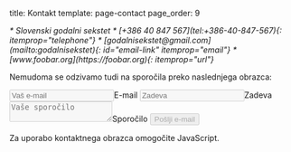 title: Kontakt
template: page-contact
page_order: 9


<address itemprop="address" markdown="block">
* <i class="fa fa-map-marker"></i> Slovenski godalni sekstet
* <i class="fa fa-phone"></i> [+386 40 847 567](tel:+386-40-847-567){: itemprop="telephone"}
* <i class="fa fa-envelope"></i> [godalnisekstet@<span hidden>NOSPAM</span>gmail.com](mailto:godalnisekstet){: id="email-link" itemprop="email"}
* <i class="fa fa-globe"></i> [www.foobar.org](https://foobar.org){: itemprop="url"}
</address>


Nemudoma se odzivamo tudi na sporočila preko naslednjega obrazca:


<form id="contact">
    <label><input name="cc" type="email" placeholder="Vaš e-mail" required disabled><span>E-mail</span></label>
    <label><input name="subject" placeholder="Zadeva" required disabled><span>Zadeva</span></label>
    <label><textarea name="body" placeholder="Vaše sporočilo" required disabled></textarea><span>Sporočilo</span></label>
    <button disabled>Pošlji e-mail</button>
</form>
<noscript>Za uporabo kontaktnega obrazca omogočite JavaScript.</noscript>